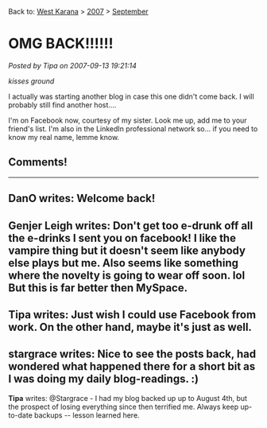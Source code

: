 Back to: [West Karana](/posts/westkarana.md) > [2007](/posts/2007/westkarana.md) > [September](./westkarana.md)
# OMG BACK!!!!!!

*Posted by Tipa on 2007-09-13 19:21:14*

*kisses ground*

I actually was starting another blog in case this one didn't come back. I will probably still find another host....

I'm on Facebook now, courtesy of my sister. Look me up, add me to your friend's list. I'm also in the LinkedIn professional network so... if you need to know my real name, lemme know.
## Comments!
---
**DanO** writes: Welcome back!
---
**Genjer Leigh** writes: Don't get too e-drunk off all the e-drinks I sent you on facebook!  I like the vampire thing but it doesn't seem like anybody else plays but me.  Also seems like something where the novelty is going to wear off soon. lol  But this is far better then MySpace.
---
**Tipa** writes: Just wish I could use Facebook from work. On the other hand, maybe it's just as well.
---
**stargrace** writes: Nice to see the posts back, had wondered what happened there for a short bit as I was doing my daily blog-readings. :)
---
**Tipa** writes: @Stargrace - I had my blog backed up up to August 4th, but the prospect of losing everything since then terrified me. Always keep up-to-date backups -- lesson learned here.
